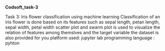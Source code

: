 **Codsoft_task-3**

Task 3: Iris flower classification using machine learning Classification of an iris flower is done based on its features such as sepal length, petan length, sepal width, petal width scatter plot and swarm plot is used to visualize the relation of features among themslves and the target variable the dataset is also provided for you platform used: jupyter lab programming language : pyhton
